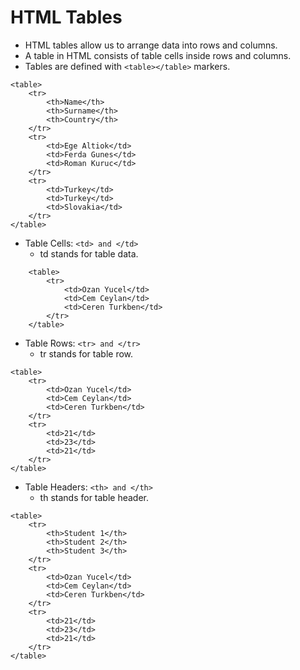# HTML Tables
  * HTML tables allow us to arrange data into rows and columns.
  * A table in HTML consists of table cells inside rows and columns.
  * Tables are defined with `<table></table>` markers.
```
<table>
    <tr>
        <th>Name</th>
        <th>Surname</th>
        <th>Country</th>
    </tr>
    <tr>
        <td>Ege Altiok</td>
        <td>Ferda Gunes</td>
        <td>Roman Kuruc</td>
    </tr>
    <tr>
        <td>Turkey</td>
        <td>Turkey</td>
        <td>Slovakia</td>
    </tr>
</table> 
```

* Table Cells: `<td> and </td>`
  * td stands for table data.
```
    <table>
        <tr>
            <td>Ozan Yucel</td>
            <td>Cem Ceylan</td>
            <td>Ceren Turkben</td>
        </tr>
    </table>
```
* Table Rows: `<tr> and </tr>`
  * tr stands for table row.
```
<table>
    <tr>
        <td>Ozan Yucel</td>
        <td>Cem Ceylan</td>
        <td>Ceren Turkben</td>
    </tr>
    <tr>
        <td>21</td>
        <td>23</td>
        <td>21</td>
    </tr>
</table> 
```
* Table Headers: `<th> and </th>`
  * th stands for table header.
```
<table>
    <tr>
        <th>Student 1</th>
        <th>Student 2</th>
        <th>Student 3</th>
    </tr>
    <tr>
        <td>Ozan Yucel</td>
        <td>Cem Ceylan</td>
        <td>Ceren Turkben</td>
    </tr>
    <tr>
        <td>21</td>
        <td>23</td>
        <td>21</td>
    </tr>
</table> 
```
